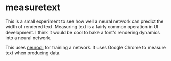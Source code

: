 # measuretext

This is a small experiment to see how well a neural network can predict the width of rendered text. Measuring text is a fairly common operation in UI development. I think it would be cool to bake a font's rendering dynamics into a neural network.

This uses [neurocli](https://github.com/unixpickle/neurocli) for training a network. It uses Google Chrome to measure text when producing data.
